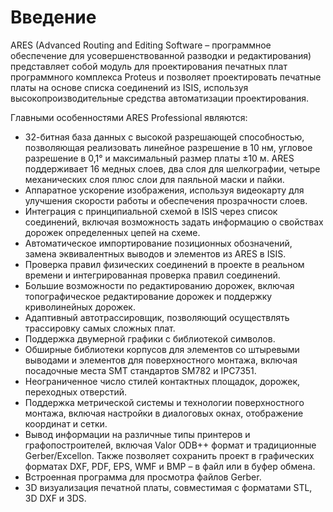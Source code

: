 # Введение

ARES (Advanced Routing and Editing Software – программное обеспечение для усовершенствованной разводки и редактирования) представляет собой модуль для проектирования печатных плат программного комплекса Proteus и позволяет проектировать печатные платы на основе списка соединений из ISIS, используя высокопроизводительные средства автоматизации проектирования.

Главными особенностями ARES Professional являются:

* 32-битная база данных с высокой разрешающей способностью, позволяющая реализовать линейное разрешение в 10 нм, угловое разрешение в 0,1° и максимальный размер платы ±10 м. ARES поддерживает 16 медных слоев, два слоя для шелкографии, четыре механических слоя плюс слои для паяльной маски и пайки.
* Аппаратное ускорение изображения, используя видеокарту для улучшения скорости работы и обеспечения прозрачности слоев.
* Интеграция с принципиальной схемой в ISIS через список соединений, включая возможность задать информацию о свойствах дорожек определенных цепей на схеме.
* Автоматическое импортирование позиционных обозначений, замена эквивалентных выводов и элементов из ARES в ISIS.
* Проверка правил физических соединений в проекте в реальном времени и интегрированная проверка правил соединений.
* Большие возможности по редактированию дорожек, включая топографическое редактирование дорожек и поддержку криволинейных дорожек.
* Адаптивный автотрассировщик, позволяющий осуществлять трассировку самых сложных плат.
* Поддержка двумерной графики с библиотекой символов.
* Обширные библиотеки корпусов для элементов со штыревыми выводами и элементов для поверхностного монтажа, включая посадочные места SMT стандартов SM782 и IPC7351.
* Неограниченное число стилей контактных площадок, дорожек, переходных отверстий.
* Поддержка метрической системы и технологии поверхностного монтажа, включая настройки в диалоговых окнах, отображение координат и сетки.
* Вывод информации на различные типы принтеров и графопостроителей, включая Valor ODB++ формат и традиционные Gerber/Excellon. Также позволяет сохранить проект в графических форматах DXF, PDF, EPS, WMF и BMP – в файл или в буфер обмена.
* Встроенная программа для просмотра файлов Gerber.
* 3D визуализация печатной платы, совместимая с форматами STL, 3D DXF и 3DS.
